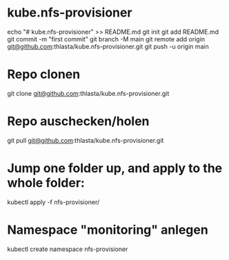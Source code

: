 # kube.nfs-provisioner


echo "# kube.nfs-provisioner" >> README.md
git init
git add README.md
git commit -m "first commit"
git branch -M main
git remote add origin git@github.com:thlasta/kube.nfs-provisioner.git
git push -u origin main

# Repo clonen
git clone git@github.com:thlasta/kube.nfs-provisioner.git

# Repo auschecken/holen
git pull git@github.com:thlasta/kube.nfs-provisioner.git

# Jump one folder up, and apply to the whole folder:
kubectl apply -f nfs-provisioner/

# Namespace "monitoring" anlegen
kubectl create namespace nfs-provisioner